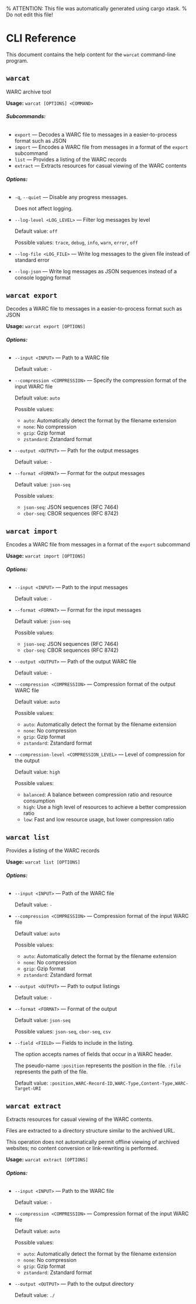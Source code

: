 % ATTENTION: This file was automatically generated using cargo xtask.
% Do not edit this file!

# CLI Reference

This document contains the help content for the `warcat` command-line program.

## `warcat`

WARC archive tool

**Usage:** `warcat [OPTIONS] <COMMAND>`

###### **Subcommands:**

* `export` — Decodes a WARC file to messages in a easier-to-process format such as JSON
* `import` — Encodes a WARC file from messages in a format of the `export` subcommand
* `list` — Provides a listing of the WARC records
* `extract` — Extracts resources for casual viewing of the WARC contents

###### **Options:**

* `-q`, `--quiet` — Disable any progress messages.

   Does not affect logging.
* `--log-level <LOG_LEVEL>` — Filter log messages by level

  Default value: `off`

  Possible values: `trace`, `debug`, `info`, `warn`, `error`, `off`

* `--log-file <LOG_FILE>` — Write log messages to the given file instead of standard error
* `--log-json` — Write log messages as JSON sequences instead of a console logging format



## `warcat export`

Decodes a WARC file to messages in a easier-to-process format such as JSON

**Usage:** `warcat export [OPTIONS]`

###### **Options:**

* `--input <INPUT>` — Path to a WARC file

  Default value: `-`
* `--compression <COMPRESSION>` — Specify the compression format of the input WARC file

  Default value: `auto`

  Possible values:
  - `auto`:
    Automatically detect the format by the filename extension
  - `none`:
    No compression
  - `gzip`:
    Gzip format
  - `zstandard`:
    Zstandard format

* `--output <OUTPUT>` — Path for the output messages

  Default value: `-`
* `--format <FORMAT>` — Format for the output messages

  Default value: `json-seq`

  Possible values:
  - `json-seq`:
    JSON sequences (RFC 7464)
  - `cbor-seq`:
    CBOR sequences (RFC 8742)




## `warcat import`

Encodes a WARC file from messages in a format of the `export` subcommand

**Usage:** `warcat import [OPTIONS]`

###### **Options:**

* `--input <INPUT>` — Path to the input messages

  Default value: `-`
* `--format <FORMAT>` — Format for the input messages

  Default value: `json-seq`

  Possible values:
  - `json-seq`:
    JSON sequences (RFC 7464)
  - `cbor-seq`:
    CBOR sequences (RFC 8742)

* `--output <OUTPUT>` — Path of the output WARC file

  Default value: `-`
* `--compression <COMPRESSION>` — Compression format of the output WARC file

  Default value: `auto`

  Possible values:
  - `auto`:
    Automatically detect the format by the filename extension
  - `none`:
    No compression
  - `gzip`:
    Gzip format
  - `zstandard`:
    Zstandard format

* `--compression-level <COMPRESSION_LEVEL>` — Level of compression for the output

  Default value: `high`

  Possible values:
  - `balanced`:
    A balance between compression ratio and resource consumption
  - `high`:
    Use a high level of resources to achieve a better compression ratio
  - `low`:
    Fast and low resource usage, but lower compression ratio




## `warcat list`

Provides a listing of the WARC records

**Usage:** `warcat list [OPTIONS]`

###### **Options:**

* `--input <INPUT>` — Path of the WARC file

  Default value: `-`
* `--compression <COMPRESSION>` — Compression format of the input WARC file

  Default value: `auto`

  Possible values:
  - `auto`:
    Automatically detect the format by the filename extension
  - `none`:
    No compression
  - `gzip`:
    Gzip format
  - `zstandard`:
    Zstandard format

* `--output <OUTPUT>` — Path to output listings

  Default value: `-`
* `--format <FORMAT>` — Format of the output

  Default value: `json-seq`

  Possible values: `json-seq`, `cbor-seq`, `csv`

* `--field <FIELD>` — Fields to include in the listing.

   The option accepts names of fields that occur in a WARC header.

   The pseudo-name `:position` represents the position in the file. `:file` represents the path of the file.

  Default value: `:position,WARC-Record-ID,WARC-Type,Content-Type,WARC-Target-URI`



## `warcat extract`

Extracts resources for casual viewing of the WARC contents.

Files are extracted to a directory structure similar to the archived URL.

This operation does not automatically permit offline viewing of archived websites; no content conversion or link-rewriting is performed.

**Usage:** `warcat extract [OPTIONS]`

###### **Options:**

* `--input <INPUT>` — Path to the WARC file

  Default value: `-`
* `--compression <COMPRESSION>` — Compression format of the input WARC file

  Default value: `auto`

  Possible values:
  - `auto`:
    Automatically detect the format by the filename extension
  - `none`:
    No compression
  - `gzip`:
    Gzip format
  - `zstandard`:
    Zstandard format

* `--output <OUTPUT>` — Path to the output directory

  Default value: `./`



